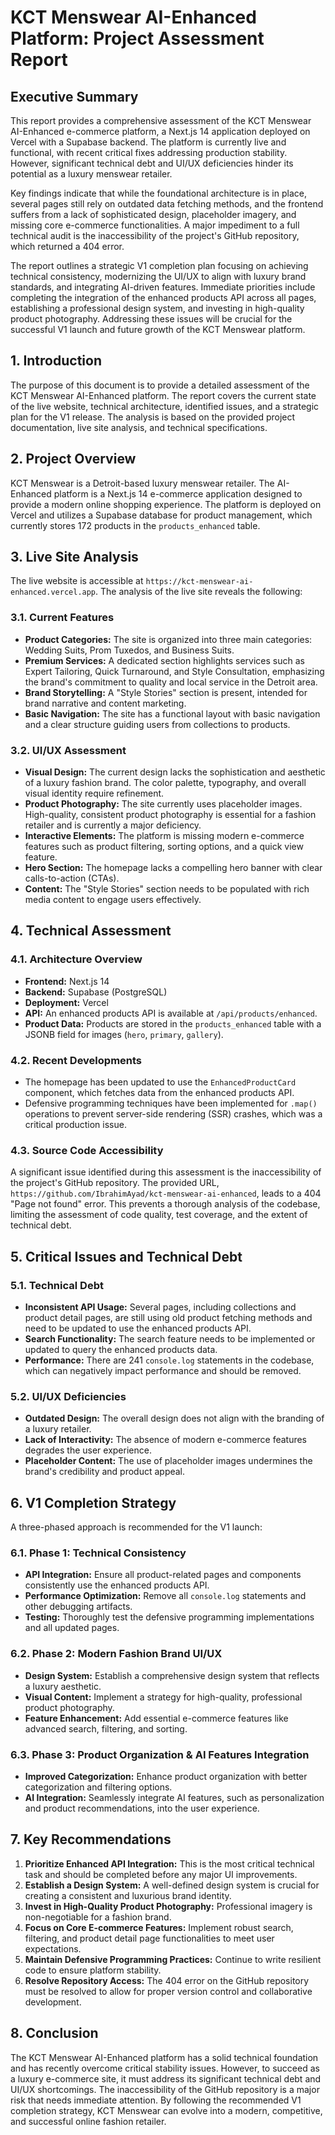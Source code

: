 
# KCT Menswear AI-Enhanced Platform: Project Assessment Report

## Executive Summary

This report provides a comprehensive assessment of the KCT Menswear AI-Enhanced e-commerce platform, a Next.js 14 application deployed on Vercel with a Supabase backend. The platform is currently live and functional, with recent critical fixes addressing production stability. However, significant technical debt and UI/UX deficiencies hinder its potential as a luxury menswear retailer. 

Key findings indicate that while the foundational architecture is in place, several pages still rely on outdated data fetching methods, and the frontend suffers from a lack of sophisticated design, placeholder imagery, and missing core e-commerce functionalities. A major impediment to a full technical audit is the inaccessibility of the project's GitHub repository, which returned a 404 error.

The report outlines a strategic V1 completion plan focusing on achieving technical consistency, modernizing the UI/UX to align with luxury brand standards, and integrating AI-driven features. Immediate priorities include completing the integration of the enhanced products API across all pages, establishing a professional design system, and investing in high-quality product photography. Addressing these issues will be crucial for the successful V1 launch and future growth of the KCT Menswear platform.

## 1. Introduction

The purpose of this document is to provide a detailed assessment of the KCT Menswear AI-Enhanced platform. The report covers the current state of the live website, technical architecture, identified issues, and a strategic plan for the V1 release. The analysis is based on the provided project documentation, live site analysis, and technical specifications.

## 2. Project Overview

KCT Menswear is a Detroit-based luxury menswear retailer. The AI-Enhanced platform is a Next.js 14 e-commerce application designed to provide a modern online shopping experience. The platform is deployed on Vercel and utilizes a Supabase database for product management, which currently stores 172 products in the `products_enhanced` table.

## 3. Live Site Analysis

The live website is accessible at `https://kct-menswear-ai-enhanced.vercel.app`. The analysis of the live site reveals the following:

### 3.1. Current Features
- **Product Categories:** The site is organized into three main categories: Wedding Suits, Prom Tuxedos, and Business Suits.
- **Premium Services:** A dedicated section highlights services such as Expert Tailoring, Quick Turnaround, and Style Consultation, emphasizing the brand's commitment to quality and local service in the Detroit area.
- **Brand Storytelling:** A "Style Stories" section is present, intended for brand narrative and content marketing.
- **Basic Navigation:** The site has a functional layout with basic navigation and a clear structure guiding users from collections to products.

### 3.2. UI/UX Assessment
- **Visual Design:** The current design lacks the sophistication and aesthetic of a luxury fashion brand. The color palette, typography, and overall visual identity require refinement.
- **Product Photography:** The site currently uses placeholder images. High-quality, consistent product photography is essential for a fashion retailer and is currently a major deficiency.
- **Interactive Elements:** The platform is missing modern e-commerce features such as product filtering, sorting options, and a quick view feature.
- **Hero Section:** The homepage lacks a compelling hero banner with clear calls-to-action (CTAs).
- **Content:** The "Style Stories" section needs to be populated with rich media content to engage users effectively.

## 4. Technical Assessment

### 4.1. Architecture Overview
- **Frontend:** Next.js 14
- **Backend:** Supabase (PostgreSQL)
- **Deployment:** Vercel
- **API:** An enhanced products API is available at `/api/products/enhanced`.
- **Product Data:** Products are stored in the `products_enhanced` table with a JSONB field for images (`hero`, `primary`, `gallery`).

### 4.2. Recent Developments
- The homepage has been updated to use the `EnhancedProductCard` component, which fetches data from the enhanced products API.
- Defensive programming techniques have been implemented for `.map()` operations to prevent server-side rendering (SSR) crashes, which was a critical production issue.

### 4.3. Source Code Accessibility
A significant issue identified during this assessment is the inaccessibility of the project's GitHub repository. The provided URL, `https://github.com/IbrahimAyad/kct-menswear-ai-enhanced`, leads to a 404 "Page not found" error. This prevents a thorough analysis of the codebase, limiting the assessment of code quality, test coverage, and the extent of technical debt.

## 5. Critical Issues and Technical Debt

### 5.1. Technical Debt
- **Inconsistent API Usage:** Several pages, including collections and product detail pages, are still using old product fetching methods and need to be updated to use the enhanced products API.
- **Search Functionality:** The search feature needs to be implemented or updated to query the enhanced products data.
- **Performance:** There are 241 `console.log` statements in the codebase, which can negatively impact performance and should be removed.

### 5.2. UI/UX Deficiencies
- **Outdated Design:** The overall design does not align with the branding of a luxury retailer.
- **Lack of Interactivity:** The absence of modern e-commerce features degrades the user experience.
- **Placeholder Content:** The use of placeholder images undermines the brand's credibility and product appeal.

## 6. V1 Completion Strategy

A three-phased approach is recommended for the V1 launch:

### 6.1. Phase 1: Technical Consistency
- **API Integration:** Ensure all product-related pages and components consistently use the enhanced products API.
- **Performance Optimization:** Remove all `console.log` statements and other debugging artifacts.
- **Testing:** Thoroughly test the defensive programming implementations and all updated pages.

### 6.2. Phase 2: Modern Fashion Brand UI/UX
- **Design System:** Establish a comprehensive design system that reflects a luxury aesthetic.
- **Visual Content:** Implement a strategy for high-quality, professional product photography.
- **Feature Enhancement:** Add essential e-commerce features like advanced search, filtering, and sorting.

### 6.3. Phase 3: Product Organization & AI Features Integration
- **Improved Categorization:** Enhance product organization with better categorization and filtering options.
- **AI Integration:** Seamlessly integrate AI features, such as personalization and product recommendations, into the user experience.

## 7. Key Recommendations

1.  **Prioritize Enhanced API Integration:** This is the most critical technical task and should be completed before any major UI improvements.
2.  **Establish a Design System:** A well-defined design system is crucial for creating a consistent and luxurious brand identity.
3.  **Invest in High-Quality Product Photography:** Professional imagery is non-negotiable for a fashion brand.
4.  **Focus on Core E-commerce Features:** Implement robust search, filtering, and product detail page functionalities to meet user expectations.
5.  **Maintain Defensive Programming Practices:** Continue to write resilient code to ensure platform stability.
6.  **Resolve Repository Access:** The 404 error on the GitHub repository must be resolved to allow for proper version control and collaborative development.

## 8. Conclusion

The KCT Menswear AI-Enhanced platform has a solid technical foundation and has recently overcome critical stability issues. However, to succeed as a luxury e-commerce site, it must address its significant technical debt and UI/UX shortcomings. The inaccessibility of the GitHub repository is a major risk that needs immediate attention. By following the recommended V1 completion strategy, KCT Menswear can evolve into a modern, competitive, and successful online fashion retailer.
